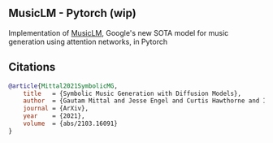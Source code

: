 ## MusicLM - Pytorch (wip)

Implementation of <a href="https://google-research.github.io/seanet/musiclm/examples/">MusicLM</a>, Google's new SOTA model for music generation using attention networks, in Pytorch

## Citations

```bibtex
@article{Mittal2021SymbolicMG,
    title   = {Symbolic Music Generation with Diffusion Models},
    author  = {Gautam Mittal and Jesse Engel and Curtis Hawthorne and Ian Simon},
    journal = {ArXiv},
    year    = {2021},
    volume  = {abs/2103.16091}
}
```
